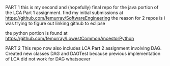 PART 1
this is my second and (hopefully) final repo for the java portion of the LCA Part 1 assignment. find my initial submissions at https://github.com/femurray/SoftwareEngineering
the reason for 2 repos is i was trying to figure out linking github to eclipse

the python portion is found at https://github.com/femurray/LowestCommonAncestorPython


PART 2
This repo now also includes LCA Part 2 assignment involving DAG.
Created new classes DAG and DAGTest because previous implementation of LCA did not work for DAG whatsoever
